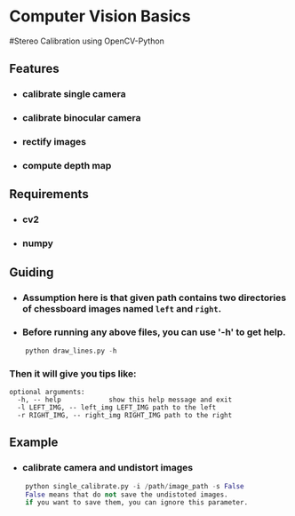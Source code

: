 Computer Vision Basics
========
#Stereo Calibration using OpenCV-Python

## Features
* ### calibrate single camera
* ### calibrate binocular camera
* ### rectify images
* ### compute depth map

## Requirements
* ### cv2
* ### numpy

## Guiding
* ### Assumption here is that given path contains two directories of chessboard images named `left` and `right`.
* ### Before running any above files, you can use '-h' to get help.
```python
    python draw_lines.py -h
```
### Then it will give you tips like:
```
optional arguments:
  -h, -- help            show this help message and exit
  -l LEFT_IMG, -- left_img LEFT_IMG path to the left                        
  -r RIGHT_IMG, -- right_img RIGHT_IMG path to the right
```


## Example
* ### calibrate camera and undistort images
```python
    python single_calibrate.py -i /path/image_path -s False
    False means that do not save the undistoted images.
    if you want to save them, you can ignore this parameter.
```





















